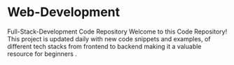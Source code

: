 # Web-Development
Full-Stack-Development Code Repository Welcome to this Code Repository! This project is updated daily with new code snippets and examples, of different tech stacks from  frontend to backend making it a valuable resource for beginners .

